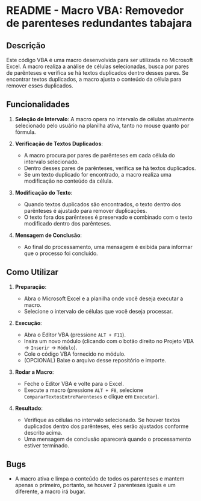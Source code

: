 # README - Macro VBA: Removedor de parenteses redundantes tabajara
## Descrição

Este código VBA é uma macro desenvolvida para ser utilizada no Microsoft Excel. A macro realiza a análise de células selecionadas, busca por pares de parênteses e verifica se há textos duplicados dentro desses pares. Se encontrar textos duplicados, a macro ajusta o conteúdo da célula para remover esses duplicados.

## Funcionalidades

1. **Seleção de Intervalo**: A macro opera no intervalo de células atualmente selecionado pelo usuário na planilha ativa, tanto no mouse quanto por fórmula.

2. **Verificação de Textos Duplicados**:
   - A macro procura por pares de parênteses em cada célula do intervalo selecionado.
   - Dentro desses pares de parênteses, verifica se há textos duplicados.
   - Se um texto duplicado for encontrado, a macro realiza uma modificação no conteúdo da célula.

3. **Modificação do Texto**:
   - Quando textos duplicados são encontrados, o texto dentro dos parênteses é ajustado para remover duplicações.
   - O texto fora dos parênteses é preservado e combinado com o texto modificado dentro dos parênteses.

4. **Mensagem de Conclusão**:
   - Ao final do processamento, uma mensagem é exibida para informar que o processo foi concluído.

## Como Utilizar

1. **Preparação**:
   - Abra o Microsoft Excel e a planilha onde você deseja executar a macro.
   - Selecione o intervalo de células que você deseja processar.

2. **Execução**:
   - Abra o Editor VBA (pressione `ALT + F11`).
   - Insira um novo módulo (clicando com o botão direito no Projeto VBA -> `Inserir` -> `Módulo`).
   - Cole o código VBA fornecido no módulo.
   - (OPCIONAL) Baixe o arquivo desse repositório e importe.

3. **Rodar a Macro**:
   - Feche o Editor VBA e volte para o Excel.
   - Execute a macro (pressione `ALT + F8`, selecione `CompararTextosEntreParenteses` e clique em `Executar`).

4. **Resultado**:
   - Verifique as células no intervalo selecionado. Se houver textos duplicados dentro dos parênteses, eles serão ajustados conforme descrito acima.
   - Uma mensagem de conclusão aparecerá quando o processamento estiver terminado.



## Bugs
  - A macro ativa e limpa o conteúdo de todos os parenteses e mantem apenas o primeiro, portanto, se houver 2 parenteses iguais e um diferente, a macro irá bugar.
